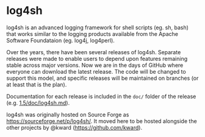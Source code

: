 # log4sh
log4sh is an advanced logging framework for shell scripts (eg. sh, bash) that
works similar to the logging products available from the Apache Software
Foundataion (eg. log4j, log4perl).

Over the years, there have been several releases of log4sh. Separate releases
were made to enable users to depend upon features remaining stable across major
versions. Now we are in the days of GitHub where everyone can download the
latest release. The code will be changed to support this model, and specific
releases will be maintained on branches (or at least that is the plan).

Documentation for each release is included in the `doc/` folder of the release (e.g. [1.5/doc/log4sh.md](https://github.com/kward/log4sh/blob/master/1.5/doc/log4sh.md)).

log4sh was originally hosted on Source Forge as
https://sourceforge.net/p/log4sh/. It moved here to be hosted alongside the
other projects by @kward (https://github.com/kward).
